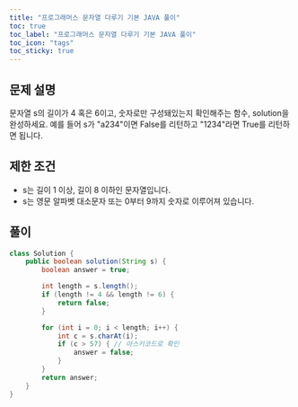 ```yaml
---
title: "프로그래머스 문자열 다루기 기본 JAVA 풀이"
toc: true
toc_label: "프로그래머스 문자열 다루기 기본 JAVA 풀이"
toc_icon: "tags"
toc_sticky: true
---
```

## 문제 설명
문자열 s의 길이가 4 혹은 6이고, 숫자로만 구성돼있는지 확인해주는 함수, solution을 완성하세요. 예를 들어 s가 "a234"이면 False를 리턴하고 "1234"라면 True를 리턴하면 됩니다.

## 제한 조건
- s는 길이 1 이상, 길이 8 이하인 문자열입니다.
- s는 영문 알파벳 대소문자 또는 0부터 9까지 숫자로 이루어져 있습니다.

## 풀이
```java
class Solution {
    public boolean solution(String s) {
        boolean answer = true;

        int length = s.length();
        if (length != 4 && length != 6) {
            return false;
        }

        for (int i = 0; i < length; i++) {
            int c = s.charAt(i);
            if (c > 57) { // 아스키코드로 확인
                answer = false;
            }
        }
        return answer;
    }
}
```
